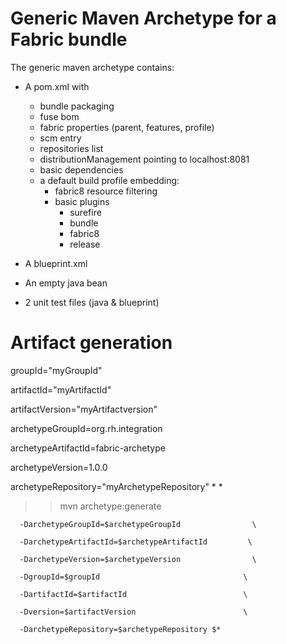 # Generic Maven Archetype for a Fabric bundle
The generic maven archetype contains:
 * A pom.xml with
   - bundle packaging
   - fuse bom
   - fabric properties (parent, features, profile)
   - scm entry
   - repositories list
   - distributionManagement pointing to localhost:8081
   - basic dependencies
   - a default build profile embedding:
      - fabric8 resource filtering
      - basic plugins
         - surefire
         - bundle
         - fabric8
         - release

 * A blueprint.xml         

 * An empty java bean

 * 2 unit test files (java & blueprint)


# Artifact generation
groupId="myGroupId" 

artifactId="myArtifactId" 

artifactVersion="myArtifactversion"

archetypeGroupId=org.rh.integration 

archetypeArtifactId=fabric-archetype 

archetypeVersion=1.0.0

archetypeRepository="myArchetypeRepository"
*
*
>>
>> mvn archetype:generate                                  

      -DarchetypeGroupId=$archetypeGroupId                \

      -DarchetypeArtifactId=$archetypeArtifactId         \

      -DarchetypeVersion=$archetypeVersion                \

      -DgroupId=$groupId                                \

      -DartifactId=$artifactId                          \

      -Dversion=$artifactVersion                        \

      -DarchetypeRepository=$archetypeRepository $*


